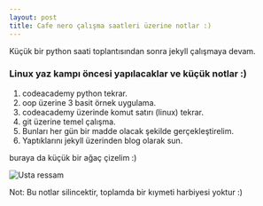 ```yaml
---
layout: post
title: Cafe nero çalışma saatleri üzerine notlar :)
---
```


Küçük bir python saati toplantısından sonra jekyll çalışmaya devam.

### Linux yaz kampı öncesi yapılacaklar ve küçük notlar :)

1. codeacademy python tekrar.
2. oop üzerine 3 basit örnek uygulama.
3. codeacademy üzerinde komut satırı (linux) tekrar.
4. git üzerine temel çalışma.
5. Bunları her gün bir madde olacak şekilde gerçekleştirelim.
6. Yaptıklarını jekyll üzerinden blog olarak sun.

buraya da küçük bir ağaç çizelim :)

![Usta ressam](https://img-s2.onedio.com/id-55eb9732d34948a76f5123cf/rev-0/w-500/s-8cd72dc823731f1d62f0245293957a5e3ee15e4b.gif)


Not: Bu notlar silincektir, toplamda bir kıymeti harbiyesi yoktur :)
